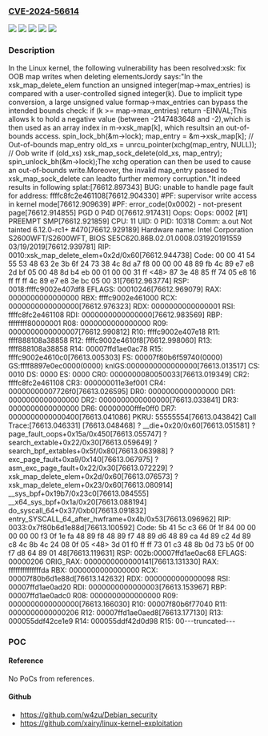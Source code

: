 ### [CVE-2024-56614](https://cve.mitre.org/cgi-bin/cvename.cgi?name=CVE-2024-56614)
![](https://img.shields.io/static/v1?label=Product&message=Linux&color=blue)
![](https://img.shields.io/static/v1?label=Version&message=&color=brightgreen)
![](https://img.shields.io/static/v1?label=Version&message=4.18%20&color=brightgreen)
![](https://img.shields.io/static/v1?label=Version&message=fbfc504a24f53f7ebe128ab55cb5dba634f4ece8%20&color=brightgreen)
![](https://img.shields.io/static/v1?label=Vulnerability&message=n%2Fa&color=blue)

### Description

In the Linux kernel, the following vulnerability has been resolved:xsk: fix OOB map writes when deleting elementsJordy says:"In the xsk_map_delete_elem function an unsigned integer(map->max_entries) is compared with a user-controlled signed integer(k). Due to implicit type conversion, a large unsigned value formap->max_entries can bypass the intended bounds check:	if (k >= map->max_entries)		return -EINVAL;This allows k to hold a negative value (between -2147483648 and -2),which is then used as an array index in m->xsk_map[k], which resultsin an out-of-bounds access.	spin_lock_bh(&m->lock);	map_entry = &m->xsk_map[k]; // Out-of-bounds map_entry	old_xs = unrcu_pointer(xchg(map_entry, NULL));  // Oob write	if (old_xs)		xsk_map_sock_delete(old_xs, map_entry);	spin_unlock_bh(&m->lock);The xchg operation can then be used to cause an out-of-bounds write.Moreover, the invalid map_entry passed to xsk_map_sock_delete can leadto further memory corruption."It indeed results in following splat:[76612.897343] BUG: unable to handle page fault for address: ffffc8fc2e461108[76612.904330] #PF: supervisor write access in kernel mode[76612.909639] #PF: error_code(0x0002) - not-present page[76612.914855] PGD 0 P4D 0[76612.917431] Oops: Oops: 0002 [#1] PREEMPT SMP[76612.921859] CPU: 11 UID: 0 PID: 10318 Comm: a.out Not tainted 6.12.0-rc1+ #470[76612.929189] Hardware name: Intel Corporation S2600WFT/S2600WFT, BIOS SE5C620.86B.02.01.0008.031920191559 03/19/2019[76612.939781] RIP: 0010:xsk_map_delete_elem+0x2d/0x60[76612.944738] Code: 00 00 41 54 55 53 48 63 2e 3b 6f 24 73 38 4c 8d a7 f8 00 00 00 48 89 fb 4c 89 e7 e8 2d bf 05 00 48 8d b4 eb 00 01 00 00 31 ff <48> 87 3e 48 85 ff 74 05 e8 16 ff ff ff 4c 89 e7 e8 3e bc 05 00 31[76612.963774] RSP: 0018:ffffc9002e407df8 EFLAGS: 00010246[76612.969079] RAX: 0000000000000000 RBX: ffffc9002e461000 RCX: 0000000000000000[76612.976323] RDX: 0000000000000001 RSI: ffffc8fc2e461108 RDI: 0000000000000000[76612.983569] RBP: ffffffff80000001 R08: 0000000000000000 R09: 0000000000000007[76612.990812] R10: ffffc9002e407e18 R11: ffff888108a38858 R12: ffffc9002e4610f8[76612.998060] R13: ffff888108a38858 R14: 00007ffd1ae0ac78 R15: ffffc9002e4610c0[76613.005303] FS:  00007f80b6f59740(0000) GS:ffff8897e0ec0000(0000) knlGS:0000000000000000[76613.013517] CS:  0010 DS: 0000 ES: 0000 CR0: 0000000080050033[76613.019349] CR2: ffffc8fc2e461108 CR3: 000000011e3ef001 CR4: 00000000007726f0[76613.026595] DR0: 0000000000000000 DR1: 0000000000000000 DR2: 0000000000000000[76613.033841] DR3: 0000000000000000 DR6: 00000000fffe0ff0 DR7: 0000000000000400[76613.041086] PKRU: 55555554[76613.043842] Call Trace:[76613.046331]  <TASK>[76613.048468]  ? __die+0x20/0x60[76613.051581]  ? page_fault_oops+0x15a/0x450[76613.055747]  ? search_extable+0x22/0x30[76613.059649]  ? search_bpf_extables+0x5f/0x80[76613.063988]  ? exc_page_fault+0xa9/0x140[76613.067975]  ? asm_exc_page_fault+0x22/0x30[76613.072229]  ? xsk_map_delete_elem+0x2d/0x60[76613.076573]  ? xsk_map_delete_elem+0x23/0x60[76613.080914]  __sys_bpf+0x19b7/0x23c0[76613.084555]  __x64_sys_bpf+0x1a/0x20[76613.088194]  do_syscall_64+0x37/0xb0[76613.091832]  entry_SYSCALL_64_after_hwframe+0x4b/0x53[76613.096962] RIP: 0033:0x7f80b6d1e88d[76613.100592] Code: 5b 41 5c c3 66 0f 1f 84 00 00 00 00 00 f3 0f 1e fa 48 89 f8 48 89 f7 48 89 d6 48 89 ca 4d 89 c2 4d 89 c8 4c 8b 4c 24 08 0f 05 <48> 3d 01 f0 ff ff 73 01 c3 48 8b 0d 73 b5 0f 00 f7 d8 64 89 01 48[76613.119631] RSP: 002b:00007ffd1ae0ac68 EFLAGS: 00000206 ORIG_RAX: 0000000000000141[76613.131330] RAX: ffffffffffffffda RBX: 0000000000000000 RCX: 00007f80b6d1e88d[76613.142632] RDX: 0000000000000098 RSI: 00007ffd1ae0ad20 RDI: 0000000000000003[76613.153967] RBP: 00007ffd1ae0adc0 R08: 0000000000000000 R09: 0000000000000000[76613.166030] R10: 00007f80b6f77040 R11: 0000000000000206 R12: 00007ffd1ae0aed8[76613.177130] R13: 000055ddf42ce1e9 R14: 000055ddf42d0d98 R15: 00---truncated---

### POC

#### Reference
No PoCs from references.

#### Github
- https://github.com/w4zu/Debian_security
- https://github.com/xairy/linux-kernel-exploitation

